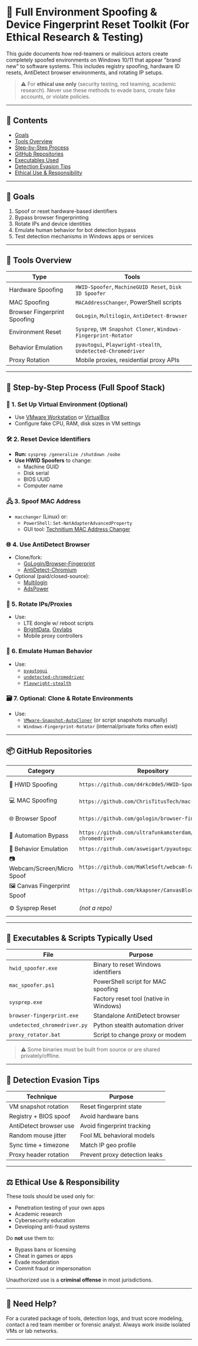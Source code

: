 # 🔐 Full Environment Spoofing & Device Fingerprint Reset Toolkit (For Ethical Research & Testing)

This guide documents how red-teamers or malicious actors create completely spoofed environments on Windows 10/11 that appear "brand new" to software systems. This includes registry spoofing, hardware ID resets, AntiDetect browser environments, and rotating IP setups.

> ⚠️ For **ethical use only** (security testing, red teaming, academic research). Never use these methods to evade bans, create fake accounts, or violate policies.

---

## 📁 Contents

- [Goals](#goals)
- [Tools Overview](#tools-overview)
- [Step-by-Step Process](#step-by-step-process)
- [GitHub Repositories](#github-repositories)
- [Executables Used](#executables-used)
- [Detection Evasion Tips](#detection-evasion-tips)
- [Ethical Use & Responsibility](#ethical-use--responsibility)

---

## 🎯 Goals

1. Spoof or reset hardware-based identifiers
2. Bypass browser fingerprinting
3. Rotate IPs and device identities
4. Emulate human behavior for bot detection bypass
5. Test detection mechanisms in Windows apps or services

---

## 🧰 Tools Overview

| Type | Tools |
|------|-------|
| Hardware Spoofing | `HWID-Spoofer`, `MachineGUID Reset`, `Disk ID Spoofer` |
| MAC Spoofing | `MACAddressChanger`, PowerShell scripts |
| Browser Fingerprint Spoofing | `GoLogin`, `Multilogin`, `AntiDetect-Browser` |
| Environment Reset | `Sysprep`, `VM Snapshot Cloner`, `Windows-Fingerprint-Rotator` |
| Behavior Emulation | `pyautogui`, `Playwright-stealth`, `Undetected-Chromedriver` |
| Proxy Rotation | Mobile proxies, residential proxy APIs |

---

## 📜 Step-by-Step Process (Full Spoof Stack)

### 🧱 1. Set Up Virtual Environment (Optional)
- Use [VMware Workstation](https://www.vmware.com) or [VirtualBox](https://www.virtualbox.org)
- Configure fake CPU, RAM, disk sizes in VM settings

### 🛠 2. Reset Device Identifiers
- **Run:** `sysprep /generalize /shutdown /oobe`
- **Use HWID Spoofers** to change:
  - Machine GUID
  - Disk serial
  - BIOS UUID
  - Computer name

### 🖧 3. Spoof MAC Address
- `macchanger` (Linux) or:
  - `PowerShell`: `Set-NetAdapterAdvancedProperty`
  - GUI tool: [Technitium MAC Address Changer](https://technitium.com/tmac)

### 🌐 4. Use AntiDetect Browser
- Clone/fork:
  - [GoLogin/Browser-Fingerprint](https://github.com/gologin/browser-fingerprint)
  - [AntiDetect-Chromium](https://github.com/AntiDetect-Chromium)
- Optional (paid/closed-source):
  - [Multilogin](https://multilogin.com)
  - [AdsPower](https://www.adspower.com/)

### 🔁 5. Rotate IPs/Proxies
- Use:
  - LTE dongle w/ reboot scripts
  - [BrightData](https://brightdata.com), [Oxylabs](https://oxylabs.io)
  - Mobile proxy controllers

### 🧠 6. Emulate Human Behavior
- Use:
  - [`pyautogui`](https://github.com/asweigart/pyautogui)
  - [`undetected-chromedriver`](https://github.com/ultrafunkamsterdam/undetected-chromedriver)
  - [`Playwright-stealth`](https://github.com/berstend/puppeteer-extra/tree/master/packages/puppeteer-extra-plugin-stealth)

### 🗃 7. Optional: Clone & Rotate Environments
- Use:
  - [`VMware-Snapshot-AutoCloner`](https://github.com/sickcodes/Docker-OSX) (or script snapshots manually)
  - `Windows-Fingerprint-Rotator` (internal/private forks often exist)

---

## 📦 GitHub Repositories

| Category | Repository | Description |
|----------|------------|-------------|
| 🔧 HWID Spoofing | `https://github.com/d4rkc0de5/HWID-Spoofer` | Changes MachineGUID, disk ID, and BIOS serial |
| 💻 MAC Spoofing | `https://github.com/ChrisTitusTech/mac-spoofer` | Windows MAC address changer via PowerShell |
| 🌐 Browser Spoof | `https://github.com/gologin/browser-fingerprint` | Chromium fingerprinting spoof engine |
| 🔁 Automation Bypass | `https://github.com/ultrafunkamsterdam/undetected-chromedriver` | Bypasses Google’s bot detection |
| 🤖 Behavior Emulation | `https://github.com/asweigart/pyautogui` | Human-like GUI automation |
| 📷 Webcam/Screen/Micro Spoof | `https://github.com/MaKleSoft/webcam-faker` | Fake camera and microphone input (experimental) |
| 🖼 Canvas Fingerprint Spoof | `https://github.com/kkapsner/CanvasBlocker` | Firefox canvas fingerprint blocker |
| ⚙️ Sysprep Reset | *(not a repo)* | Built into Windows: `C:\Windows\System32\sysprep` |

---

## 📁 Executables & Scripts Typically Used

| File | Purpose |
|------|---------|
| `hwid_spoofer.exe` | Binary to reset Windows identifiers |
| `mac_spoofer.ps1` | PowerShell script for MAC spoofing |
| `sysprep.exe` | Factory reset tool (native in Windows) |
| `browser-fingerprint.exe` | Standalone AntiDetect browser |
| `undetected_chromedriver.py` | Python stealth automation driver |
| `proxy_rotator.bat` | Script to change proxy or modem |

> ⚠️ Some binaries must be built from source or are shared privately/offline.

---

## 🧠 Detection Evasion Tips

| Technique | Purpose |
|----------|---------|
| VM snapshot rotation | Reset fingerprint state |
| Registry + BIOS spoof | Avoid hardware bans |
| AntiDetect browser use | Avoid fingerprint tracking |
| Random mouse jitter | Fool ML behavioral models |
| Sync time + timezone | Match IP geo profile |
| Proxy header rotation | Prevent proxy detection leaks |

---

## ⚖️ Ethical Use & Responsibility

These tools should be used only for:
- Penetration testing of your own apps
- Academic research
- Cybersecurity education
- Developing anti-fraud systems

Do **not** use them to:
- Bypass bans or licensing
- Cheat in games or apps
- Evade moderation
- Commit fraud or impersonation

Unauthorized use is a **criminal offense** in most jurisdictions.

---

## 🙋 Need Help?

For a curated package of tools, detection logs, and trust score modeling, contact a red team member or forensic analyst. Always work inside isolated VMs or lab networks.

---

